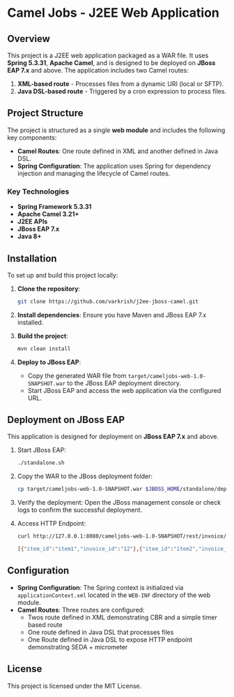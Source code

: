 # Camel Jobs - J2EE Web Application

## Overview
This project is a J2EE web application packaged as a WAR file. It uses **Spring 5.3.31**, **Apache Camel**, and is designed to be deployed on **JBoss EAP 7.x** and above. The application includes two Camel routes:
1. **XML-based route** - Processes files from a dynamic URI (local or SFTP).
2. **Java DSL-based route** - Triggered by a cron expression to process files.

## Project Structure
The project is structured as a single **web module** and includes the following key components:

- **Camel Routes**: One route defined in XML and another defined in Java DSL.
- **Spring Configuration**: The application uses Spring for dependency injection and managing the lifecycle of Camel routes.

### Key Technologies
- **Spring Framework 5.3.31**
- **Apache Camel 3.21+**
- **J2EE APIs**
- **JBoss EAP 7.x**
- **Java 8+**

## Installation
To set up and build this project locally:

1. **Clone the repository**:
   ```bash
   git clone https://github.com/varkrish/j2ee-jboss-camel.git
   ```

2. **Install dependencies**:
   Ensure you have Maven and JBoss EAP 7.x installed.

3. **Build the project**:
   ```bash
   mvn clean install
   ```

4. **Deploy to JBoss EAP**:
   - Copy the generated WAR file from `target/cameljobs-web-1.0-SNAPSHOT.war` to the JBoss EAP deployment directory.
   - Start JBoss EAP and access the web application via the configured URL.

## Deployment on JBoss EAP
This application is designed for deployment on **JBoss EAP 7.x** and above.

1. Start JBoss EAP:
   ```bash
   ./standalone.sh
   ```

2. Copy the WAR to the JBoss deployment folder:
   ```bash
   cp target/cameljobs-web-1.0-SNAPSHOT.war $JBOSS_HOME/standalone/deployments/
   ```

3. Verify the deployment:
   Open the JBoss management console or check logs to confirm the successful deployment.

4. Access HTTP Endpoint:

   ```bash 
   curl http://127.0.0.1:8080/cameljobs-web-1.0-SNAPSHOT/rest/invoice/12 

   [{"item_id":"item1","invoice_id":"12"},{"item_id":"item2","invoice_id":"12"},{"item_id":"item3","invoice_id":"12"}]%
   ```

## Configuration
- **Spring Configuration**: The Spring context is initialized via `applicationContext.xml` located in the `WEB-INF` directory of the web module.
- **Camel Routes**: Three routes are configured:
  - Twos route defined in XML demonstrating CBR and a simple timer based route
  - One route defined in Java DSL that processes files
  - One Route defined in Java DSL to expose HTTP endpoint demonstrating SEDA + micrometer


## License
This project is licensed under the MIT License.


